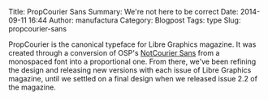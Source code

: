 Title: PropCourier Sans
Summary: We're not here to be correct
Date: 2014-09-11 16:44
Author: manufactura
Category: Blogpost
Tags: type
Slug: propcourier-sans


PropCourier is the canonical typeface for Libre Graphics magazine.
It was created through a conversion of OSP's [NotCourier Sans](http://ospublish.constantvzw.org/foundry/notcouriersans) from a monospaced font into a proportional one. From there, we've been refining the design and releasing new versions with each issue of Libre Graphics magazine, until we settled on a final design when we released issue 2.2 of the magazine.
